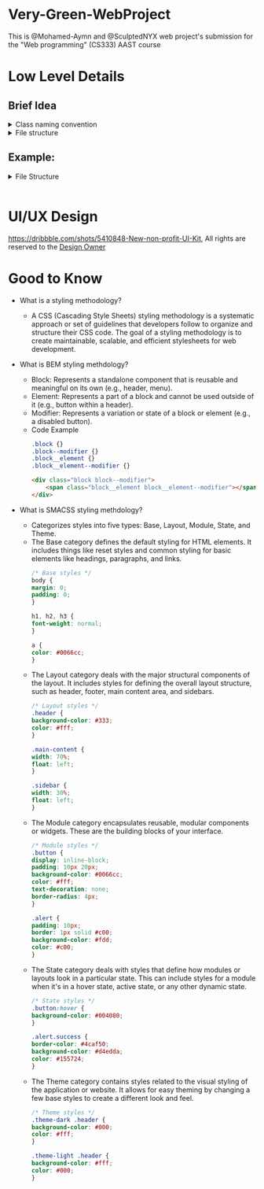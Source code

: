 # Very-Green-WebProject
This is @Mohamed-Aymn and @SculptedNYX web project's submission for the "Web programming" (CS333) AAST course

# Low Level Details

## Brief Idea

<details>
    <summary>Class naming convention</summary>
    <p>
        Creative solution inspired from BEM (Block Element Modifier) and SMACSS (Scalable and Modular Architecture for CSS) styling methodologies
    </p>
</details>

<details>
    <summary>File structure</summary>
    <p>
        There is not a strict folder structure that should be used to implement these methodologies, but a creative solution is also made here.
    </p>
</details>

## Example:
<details>
    <summary>File Structure</summary>
    <pre>
    project/
    |-- css/
    |   |-- main.css
    |   |-- base/
    |       |-- index.css
    |   |-- layout/
    |       |-- index.css
    |       |-- _header.css
    |       |-- _footer.css
    |   |-- components/
    |       |-- index.css
    |       |-- _navbar.css
    |       |-- _buttons.css
    |   |-- theme/
    |       |-- index.css
    </pre>
    <ol>
        <li>
            In base directory, each file should follow SMACSS rules, as styles will be applied directly to HTML elements without using any class or ID selectors.
        </li>
        <li>
            Layout directory must follow BEM rules.
        </li>
        <li>
            Components directory is the integration point between SMACSS and BEM as in SMACSS it is divided into two directories which are 'Moudule' and 'state', but here in this project we will combine all of these in one directory that will follow BEM rules.
        </li>
        <li>
            Theme directory should contain theme variables.
        </li>
    </ol>
</details>

<br>

# UI/UX Design
https://dribbble.com/shots/5410848-New-non-profit-UI-Kit, All rights are reserved to the [Design Owner](https://dribbble.com/owltastic)

# Good to Know

- What is a styling methodology?
    - A CSS (Cascading Style Sheets) styling methodology is a systematic approach or set of guidelines that developers follow to organize and structure their CSS code. The goal of a styling methodology is to create maintainable, scalable, and efficient stylesheets for web development. 

- What is BEM styling methdology?  
    - Block: Represents a standalone component that is reusable and meaningful on its own (e.g., header, menu).
    - Element: Represents a part of a block and cannot be used outside of it (e.g., button within a header).
    - Modifier: Represents a variation or state of a block or element (e.g., a disabled button).
    - Code Example 
        ```css
        .block {}
        .block--modifier {}
        .block__element {}
        .block__element--modifier {} 
        ```
        ```html
        <div class="block block--modifier">
            <span class="block__element block__element--modifier"></span>
        </div> 
        ```
- What is SMACSS styling methdology?
    - Categorizes styles into five types: Base, Layout, Module, State, and Theme.
    - The Base category defines the default styling for HTML elements. It includes things like reset styles and common styling for basic elements like headings, paragraphs, and links.
        ```css
        /* Base styles */
        body {
        margin: 0;
        padding: 0;
        }

        h1, h2, h3 {
        font-weight: normal;
        }

        a {
        color: #0066cc;
        }
        ```
    - The Layout category deals with the major structural components of the layout. It includes styles for defining the overall layout structure, such as header, footer, main content area, and sidebars.
        ```css
        /* Layout styles */
        .header {
        background-color: #333;
        color: #fff;
        }

        .main-content {
        width: 70%;
        float: left;
        }

        .sidebar {
        width: 30%;
        float: left;
        }
       ```
    - The Module category encapsulates reusable, modular components or widgets. These are the building blocks of your interface.
        ```css
        /* Module styles */
        .button {
        display: inline-block;
        padding: 10px 20px;
        background-color: #0066cc;
        color: #fff;
        text-decoration: none;
        border-radius: 4px;
        }

        .alert {
        padding: 10px;
        border: 1px solid #c00;
        background-color: #fdd;
        color: #c00;
        }
       ```
    - The State category deals with styles that define how modules or layouts look in a particular state. This can include styles for a module when it's in a hover state, active state, or any other dynamic state.
        ```css
        /* State styles */
        .button:hover {
        background-color: #004080;
        }

        .alert.success {
        border-color: #4caf50;
        background-color: #d4edda;
        color: #155724;
        }
        ```
    - The Theme category contains styles related to the visual styling of the application or website. It allows for easy theming by changing a few base styles to create a different look and feel.
        ```css
        /* Theme styles */
        .theme-dark .header {
        background-color: #000;
        color: #fff;
        }

        .theme-light .header {
        background-color: #fff;
        color: #000;
        }
        ```
